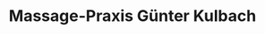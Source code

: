 ---
title: "Massage-Praxis Günter Kulbach"
url: /bamberg/massage-praxis-guenter-kulbach/
shop: Massage
---